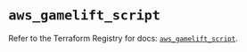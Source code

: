 # `aws_gamelift_script`

Refer to the Terraform Registry for docs: [`aws_gamelift_script`](https://registry.terraform.io/providers/hashicorp/aws/6.5.0/docs/resources/gamelift_script).

